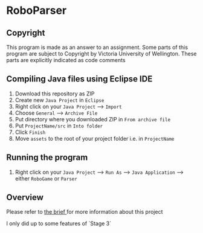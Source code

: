 # RoboParser

## Copyright

This program is made as an answer to an assignment. Some parts of this program are subject to Copyright by Victoria University of Wellington. These parts are explicitly indicated as code comments

## Compiling Java files using Eclipse IDE

1. Download this repository as ZIP
2. Create new `Java Project` in `Eclipse`
3. Right click on your `Java Project` --> `Import`
4. Choose `General` --> `Archive File`
5. Put directory where you downloaded ZIP in `From archive file`
6. Put `ProjectName/src` in `Into folder`
7. Click `Finish`
8. Move `assets` to the root of your project folder i.e. in `ProjectName`

## Running the program

1. Right click on your `Java Project` --> `Run As` --> `Java Application` --> either `RoboGame` or `Parser`

## Overview

Please refer to <a href='https://github.com/rjperez94/RoboParser/blob/master/brief.pdf'> the brief </a> for more information about this project

<p> I only did up to some features of `Stage 3`
